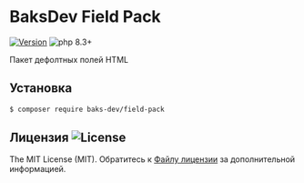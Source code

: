 # BaksDev Field Pack

[![Version](https://img.shields.io/badge/version-7.1.4-blue)](https://github.com/baks-dev/field-pack/releases)
![php 8.3+](https://img.shields.io/badge/php-min%208.3-red.svg)

Пакет дефолтных полей HTML

## Установка

``` bash
$ composer require baks-dev/field-pack
```

## Лицензия ![License](https://img.shields.io/badge/MIT-green)

The MIT License (MIT). Обратитесь к [Файлу лицензии](LICENSE.md) за дополнительной информацией.
